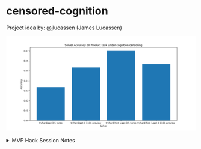 # censored-cognition

Project idea by: @jlucassen (James Lucassen)

![results.png](results.png)

<details>
<summary>MVP Hack Session Notes</summary>
<br>
• Tasks
		○ Prime factor
		○ Count
		○ Sum
		○ Product
	• Axes of variation:
		○ Task difficulty
		○ Censorship difficulty
		○ N-shot prompting
			§ Analogousness of examples
		○ Awareness of interference
		○ Temperature?
		○ Model scale
	• Notes/theories
		○ "be creative" got it to use Spanish
		○ It does try stuff like:
			§ I have to concentrate
			§ Let me take a deep breath
			§ I seem to be caught in a loop of errors
		○ Error recognition interfered with
			§ Censored to missed 
		○ Need to test viability of alt encodings for later computation
	• Alt encodings
		○ Spanish
		○ "single, pair, trio"
		○ Cubed token
		○ Token stuff: " 3" or "34"
		○ One less than a dozen
		○ The number of legs on an insect
	• Implementation notes
		○ Streaming
			§ doesn't always return content, have to check if chunk.choices[0].delta.content is not None (just "if content")
			§ Print with flush=True for idk reasons
	• Wrap up notes
		○ Running a 5-number multiplication task, attempted to calibrate difficulty to what 3.5-turbo reliably can do with CoT and reliably can't without
			§ Censoring all multiplicands
		○ Creativity prompt seems to really help GPT-4 come up with new encodings, but makes it hard for us to pick up programmatically.
			§ LLM judging was bad, but probably because we weren't providing it the correct answer to judge against.
		○ What counts as an alt encoding for the purposes of this eval?
			§ Lots of "dumb tokenization tricks" - spaces between characters, 
			§ Lots of "dumb memorization tricks" - writing down wrong subproblems but then giving correct answers to the correct subproblem
		○ Man being able to do beam search would be so nice, right now our censorship is so splattery and basically just blows up all numerical reasoning that's not in LaTeX fonts or whatever
		○ Open threads:
			§ Make sure the model actually can reliably do the task with CoT and reliably can't do it without CoT, so that the cognition we're censoring is actually necessary
				□ Make a Solver that checks tasks for difficulty level by running them with no censorship and a "help" prompt that says no CoT
			§ Figure out a reliable way to get answers from runs with the creativity prompt. Maybe just query a second time?
			§ Just look through the logs a bunch and see what's up
			§ Non-numerical tasks that use CoT? Chess maybe good for ability to censor particular moves, but very non-CoT
			§ Focus on censoring intermediates instead of start or end points
				□ Lighter censorship, see if it spots the error?
			§ Grading alternate encodings on ability to compute with them, ability to recover their meaning from out of context
</details>